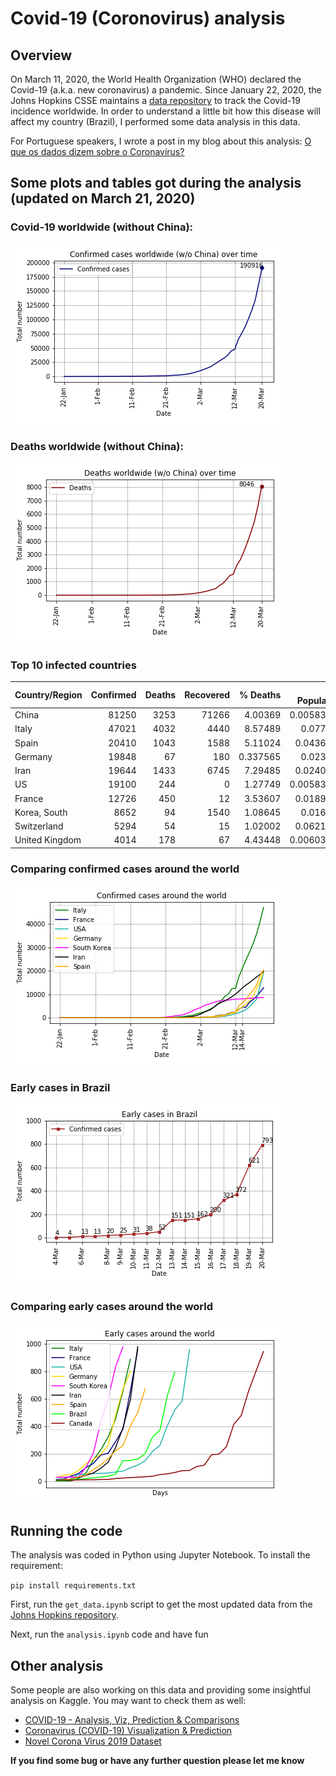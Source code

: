 # Covid-19 (Coronovirus) analysis

## Overview
On March 11, 2020, the World Health Organization (WHO) declared the Covid-19 (a.k.a. new coronavirus) a pandemic. Since January 22, 2020, the Johns Hopkins CSSE maintains a [data repository](https://github.com/CSSEGISandData/COVID-19) to track the Covid-19 incidence worldwide. In order to understand a little bit how this disease will affect my country (Brazil), I performed some data analysis in this data.

For Portuguese speakers, I wrote a post in my blog about this analysis: [O que os dados dizem sobre o Coronavírus?](http://computacaointeligente.com.br/coolstuffs/analisando-coronavirus/)

## Some plots and tables got during the analysis (updated on March 21, 2020)
### Covid-19 worldwide (without China):
![covid-19-wo-chinha](figures/en/conf_cases_worldwide_no_china.png)

### Deaths worldwide (without China):
![deaths-wo-chinha](figures/en/deaths_worldwide_no_china.png)


### Top 10 infected countries
| Country/Region   |   Confirmed |   Deaths |   Recovered |   % Deaths  |    % Population |
|:-----------------|------------:|---------:|------------:|------------:|-----------:|
| China            |       81250 |     3253 |       71266 |    4.00369  | 0.00583387 |
| Italy            |       47021 |     4032 |        4440 |    8.57489  | 0.077809   |
| Spain            |       20410 |     1043 |        1588 |    5.11024  | 0.0436823  |
| Germany          |       19848 |       67 |         180 |    0.337565 | 0.023934   |
| Iran             |       19644 |     1433 |        6745 |    7.29485  | 0.0240146  |
| US               |       19100 |      244 |           0 |    1.27749  | 0.00583799 |
| France           |       12726 |      450 |          12 |    3.53607  | 0.0189976  |
| Korea, South     |        8652 |       94 |        1540 |    1.08645  | 0.016756   |
| Switzerland      |        5294 |       54 |          15 |    1.02002  | 0.0621614  |
| United Kingdom   |        4014 |      178 |          67 |    4.43448  | 0.00603709 |

### Comparing confirmed cases around the world

![comparing-countries](figures/en/conf_cases_countries.png)

### Early cases in Brazil
![early-br](figures/en/early_cases_conf_brazil.png)

### Comparing early cases around the world
![early-compare](figures/en/conf_early_cases_countries.png)


## Running the code
The analysis was coded in Python using Jupyter Notebook. To install the requirement:

`pip install requirements.txt `

First, run the `get_data.ipynb` script to get the most updated data from the [Johns Hopkins repository](https://github.com/CSSEGISandData/COVID-19).

Next, run the `analysis.ipynb` code and have fun

## Other analysis
Some people are also working on this data and providing some insightful analysis on Kaggle. You may want to check them as well:
- [COVID-19 - Analysis, Viz, Prediction & Comparisons](https://www.kaggle.com/imdevskp/covid-19-analysis-viz-prediction-comparisons)
- [Coronavirus (COVID-19) Visualization & Prediction](https://www.kaggle.com/therealcyberlord/coronavirus-covid-19-visualization-prediction)
- [Novel Corona Virus 2019 Dataset](https://www.kaggle.com/sudalairajkumar/novel-corona-virus-2019-dataset)



**If you find some bug or have any further question please let me know**

